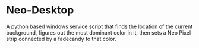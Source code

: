 # Neo-Desktop
A python based windows service script that finds the location of the current background, figures out the most dominant color in it, then sets a Neo Pixel strip connected by a fadecandy to that color.
